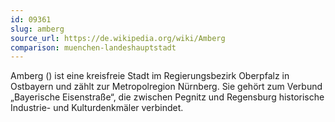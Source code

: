 ```yaml
---
id: 09361
slug: amberg
source_url: https://de.wikipedia.org/wiki/Amberg
comparison: muenchen-landeshauptstadt
---
```


Amberg () ist eine kreisfreie Stadt im Regierungsbezirk Oberpfalz in Ostbayern und zählt zur Metropolregion Nürnberg. Sie gehört zum Verbund „Bayerische Eisenstraße“, die zwischen Pegnitz und Regensburg historische Industrie- und Kulturdenkmäler verbindet.
